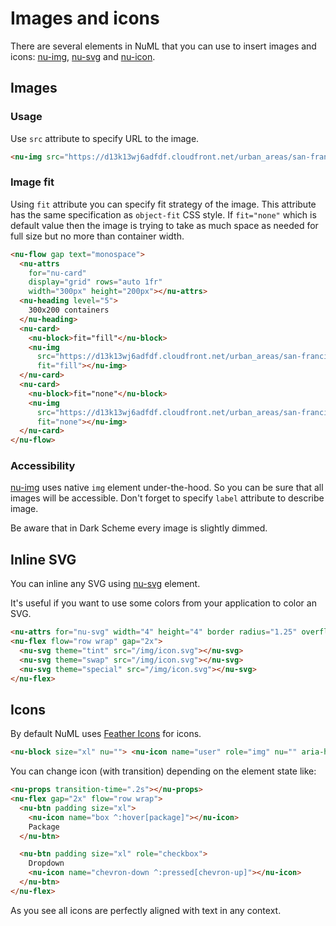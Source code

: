 # Images and icons

There are several elements in NuML that you can use to insert images and icons: [nu-img](/reference/element/nu-img), [nu-svg](/reference/element/nu-svg) and [nu-icon](/reference/element/nu-icon).

## Images

### Usage

Use `src` attribute to specify URL to the image.

```html
<nu-img src="https://d13k13wj6adfdf.cloudfront.net/urban_areas/san-francisco-bay-area_web-f17b1f60e6.jpg"></nu-img>
```

### Image fit

Using `fit` attribute you can specify fit strategy of the image. This attribute has the same specification as `object-fit` CSS style. If `fit="none"` which is default value then the image is trying to take as much space as needed for full size but no more than container width.

```html
<nu-flow gap text="monospace">
  <nu-attrs
    for="nu-card"
    display="grid" rows="auto 1fr"
    width="300px" height="200px"></nu-attrs>
  <nu-heading level="5">
    300x200 containers
  </nu-heading>
  <nu-card>
    <nu-block>fit="fill"</nu-block>
    <nu-img
      src="https://d13k13wj6adfdf.cloudfront.net/urban_areas/san-francisco-bay-area_web-f17b1f60e6.jpg"
      fit="fill"></nu-img>
  </nu-card>
  <nu-card>
    <nu-block>fit="none"</nu-block>
    <nu-img
      src="https://d13k13wj6adfdf.cloudfront.net/urban_areas/san-francisco-bay-area_web-f17b1f60e6.jpg"
      fit="none"></nu-img>
  </nu-card>
</nu-flow>
```

### Accessibility

[nu-img](/reference/element/nu-img) uses native `img` element under-the-hood. So you can be sure that all images will be accessible. Don't forget to specify `label` attribute to describe image.

Be aware that in Dark Scheme every image is slightly dimmed.

## Inline SVG

You can inline any SVG using [nu-svg](/reference/element/nu-svg) element.

It's useful if you want to use some colors from your application to color an SVG.

```html
<nu-attrs for="nu-svg" width="4" height="4" border radius="1.25" overflow="no"></nu-attrs>
<nu-flex flow="row wrap" gap="2x">
  <nu-svg theme="tint" src="/img/icon.svg"></nu-svg>
  <nu-svg theme="swap" src="/img/icon.svg"></nu-svg>
  <nu-svg theme="special" src="/img/icon.svg"></nu-svg>
</nu-flex>
```

## Icons

By default NuML uses [Feather Icons](https://github.com/feathericons/feather) for icons.

```html
<nu-block size="xl" nu=""> <nu-icon name="user" role="img" nu="" aria-hidden="false"><svg xmlns="http://www.w3.org/2000/svg" width="24" height="24" viewBox="0 0 24 24" fill="none" stroke="currentColor" stroke-width="2" stroke-linecap="round" stroke-linejoin="round" class="feather feather-user" name="user" style="display: none;"><path d="M20 21v-2a4 4 0 0 0-4-4H8a4 4 0 0 0-4 4v2"></path><circle cx="12" cy="7" r="4"></circle></svg></nu-icon> <nu-icon name="dollar-sign" role="img" nu="" aria-hidden="false"><svg xmlns="http://www.w3.org/2000/svg" width="24" height="24" viewBox="0 0 24 24" fill="none" stroke="currentColor" stroke-width="2" stroke-linecap="round" stroke-linejoin="round" class="feather feather-dollar-sign" name="dollar-sign" style="display: none;"><line x1="12" y1="1" x2="12" y2="23"></line><path d="M17 5H9.5a3.5 3.5 0 0 0 0 7h5a3.5 3.5 0 0 1 0 7H6"></path></svg></nu-icon> <nu-icon name="message-square" role="img" nu="" aria-hidden="false"><svg xmlns="http://www.w3.org/2000/svg" width="24" height="24" viewBox="0 0 24 24" fill="none" stroke="currentColor" stroke-width="2" stroke-linecap="round" stroke-linejoin="round" class="feather feather-message-square" name="message-square" style="display: none;"><path d="M21 15a2 2 0 0 1-2 2H7l-4 4V5a2 2 0 0 1 2-2h14a2 2 0 0 1 2 2z"></path></svg></nu-icon> <nu-icon name="package" role="img" nu="" aria-hidden="false"><svg xmlns="http://www.w3.org/2000/svg" width="24" height="24" viewBox="0 0 24 24" fill="none" stroke="currentColor" stroke-width="2" stroke-linecap="round" stroke-linejoin="round" class="feather feather-package" name="package" style="display: none;"><line x1="16.5" y1="9.4" x2="7.5" y2="4.21"></line><path d="M21 16V8a2 2 0 0 0-1-1.73l-7-4a2 2 0 0 0-2 0l-7 4A2 2 0 0 0 3 8v8a2 2 0 0 0 1 1.73l7 4a2 2 0 0 0 2 0l7-4A2 2 0 0 0 21 16z"></path><polyline points="3.27 6.96 12 12.01 20.73 6.96"></polyline><line x1="12" y1="22.08" x2="12" y2="12"></line></svg></nu-icon> Text to align </nu-block>
```

You can change icon (with transition) depending on the element state like:

```html
<nu-props transition-time=".2s"></nu-props>
<nu-flex gap="2x" flow="row wrap">
  <nu-btn padding size="xl">
    <nu-icon name="box ^:hover[package]"></nu-icon>
    Package
  </nu-btn>

  <nu-btn padding size="xl" role="checkbox">
    Dropdown
    <nu-icon name="chevron-down ^:pressed[chevron-up]"></nu-icon>
  </nu-btn>
</nu-flex>
```

As you see all icons are perfectly aligned with text in any context.
